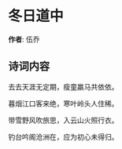 # 冬日道中

**作者**: 伍乔

## 诗词内容

去去天涯无定期，瘦童羸马共依依。

暮烟江口客来绝，寒叶岭头人住稀。

带雪野风吹旅思，入云山火照行衣。

钓台吟阁沧洲在，应为初心未得归。

